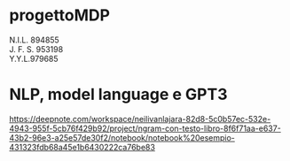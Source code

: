 # progettoMDP

N.I.L. 894855  <br />
J. F. S. 953198  <br />
Y.Y.L.979685  <br />

<h1>NLP, model language e GPT3</h1>



https://deepnote.com/workspace/neilivanlajara-82d8-5c0b57ec-532e-4943-955f-5cb76f429b92/project/ngram-con-testo-libro-8f6f71aa-e637-43b2-96e3-a25e57de30f2/notebook/notebook%20esempio-431323fdb68a45e1b6430222ca76be83


